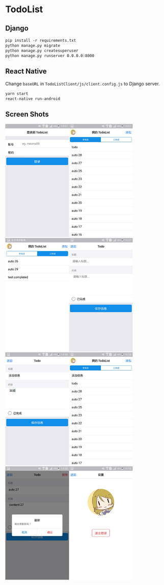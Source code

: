 TodoList
===

Django
---
```
pip install -r requirements.txt
python manage.py migrate
python manage.py createsuperuser
python manage.py runserver 0.0.0.0:8000
```

React Native
---
Change `baseURL` in `TodoListClient/js/client.config.js` to Django server.
```
yarn start
react-native run-android
```

Screen Shots
---
<img src="docs/1.jpg" width="200" /><img src="docs/2.jpg" width="200" /><img src="docs/3.jpg" width="200" /><img src="docs/4.jpg" width="200" /><img src="docs/5.jpg" width="200" /><img src="docs/6.jpg" width="200" /><img src="docs/7.jpg" width="200" /><img src="docs/8.jpg" width="200" />
